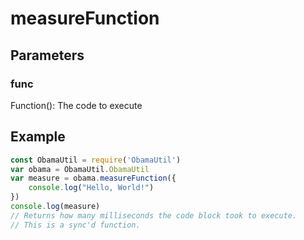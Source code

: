 # measureFunction
## Parameters
### func
Function(): The code to execute
## Example
```javascript
const ObamaUtil = require('ObamaUtil')
var obama = ObamaUtil.ObamaUtil
var measure = obama.measureFunction({
    console.log("Hello, World!")
})
console.log(measure)
// Returns how many milliseconds the code block took to execute.
// This is a sync'd function.
```